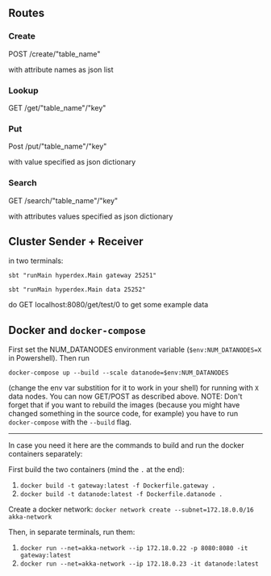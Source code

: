 ## Routes
### Create

POST /create/"table_name"

with attribute names as json list

### Lookup

GET /get/"table_name"/"key"

### Put

Post /put/"table_name"/"key"

with value specified as json dictionary

### Search

GET /search/"table_name"/"key"

with attributes values specified as json dictionary

## Cluster Sender + Receiver
in two terminals:

`sbt "runMain hyperdex.Main gateway 25251"`

`sbt "runMain hyperdex.Main data 25252"`

do GET localhost:8080/get/test/0 to get some example data


## Docker and `docker-compose`
First set the NUM_DATANODES environment variable (`$env:NUM_DATANODES=X` in Powershell).
Then run 

`docker-compose up --build --scale datanode=$env:NUM_DATANODES` 

(change the env var substition for it to work in your shell) for running with `X` data nodes.
You can now GET/POST as described above.
NOTE: Don't forget that if you want to rebuild the images (because you might have changed something in the source code,
for example) you have to run `docker-compose` with the `--build` flag.


 

---

In case you need it here are the commands to build and run the docker containers separately:

First build the two containers (mind the `.` at the end):
1. `docker build -t gateway:latest -f Dockerfile.gateway .`
2. `docker build -t datanode:latest -f Dockerfile.datanode .`

Create a docker network: `docker network create --subnet=172.18.0.0/16 akka-network`

Then, in separate terminals, run them:
1. `docker run --net=akka-network --ip 172.18.0.22 -p 8080:8080 -it gateway:latest`
2. `docker run --net=akka-network --ip 172.18.0.23 -it datanode:latest`

